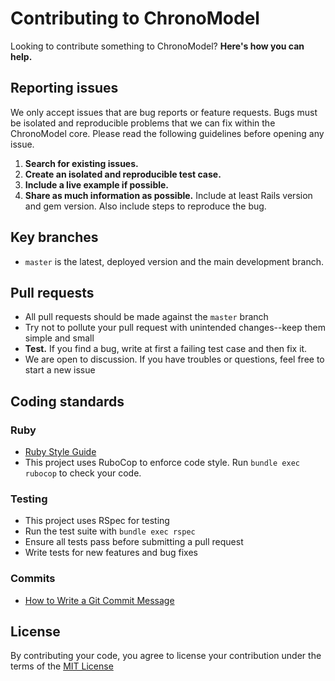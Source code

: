 # Contributing to ChronoModel

Looking to contribute something to ChronoModel? **Here's how you can help.**

## Reporting issues

We only accept issues that are bug reports or feature requests. Bugs must be isolated and reproducible problems that we can fix within the ChronoModel core. Please read the following guidelines before opening any issue.

1. **Search for existing issues.**
2. **Create an isolated and reproducible test case.**
3. **Include a live example if possible.**
4. **Share as much information as possible.** Include at least Rails version and gem version. Also include steps to reproduce the bug.

## Key branches

- `master` is the latest, deployed version and the main development branch.

## Pull requests

- All pull requests should be made against the `master` branch
- Try not to pollute your pull request with unintended changes--keep them simple and small
- **Test.** If you find a bug, write at first a failing test case and then fix it.
- We are open to discussion. If you have troubles or questions, feel free to start a new issue

## Coding standards

### Ruby

- [Ruby Style Guide](https://github.com/rubocop/ruby-style-guide)
- This project uses RuboCop to enforce code style. Run `bundle exec rubocop` to check your code.

### Testing

- This project uses RSpec for testing
- Run the test suite with `bundle exec rspec`
- Ensure all tests pass before submitting a pull request
- Write tests for new features and bug fixes

### Commits

- [How to Write a Git Commit Message](https://cbea.ms/git-commit/#seven-rules)

## License

By contributing your code, you agree to license your contribution under the terms of the [MIT License](LICENSE)